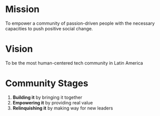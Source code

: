 # Mission

To empower a community of passion-driven people with the necessary capacities to push positive social change.

# Vision

To be the most human-centered tech community in Latin America

# Community Stages

1. **Building it** by bringing it together
1. **Empowering it** by providing real value
1. **Relinquishing it** by making way for new leaders
